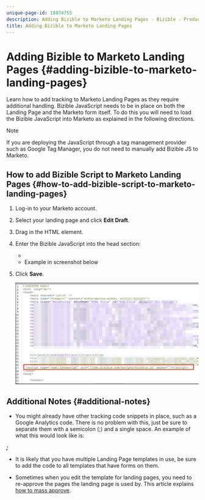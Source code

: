 ```yaml
---
unique-page-id: 18874755
description: Adding Bizible to Marketo Landing Pages - Bizible - Product Documentation
title: Adding Bizible to Marketo Landing Pages
---
```


# Adding Bizible to Marketo Landing Pages {#adding-bizible-to-marketo-landing-pages}

Learn how to add tracking to Marketo Landing Pages as they require additional handling. Bizible JavaScript needs to be in place on both the Landing Page and the Marketo form itself. To do this you will need to load the Bizible JavaScript into Marketo as explained in the following directions.

>[!NOTE]
>
>If you are deploying the JavaScript through a tag management provider such as Google Tag Manager, you do not need to manually add Bizible JS to Marketo.

## How to add Bizible Script to Marketo Landing Pages {#how-to-add-bizible-script-to-marketo-landing-pages}

1. Log-in to your Marketo account.
1. Select your landing page and click **Edit Draft**.
1. Drag in the HTML element.
1. Enter the Bizible JavaScript into the head section:

    * *<script type="text/javascript" src="//cdn.bizible.com/scripts/bizible.js" async=""></script>*
    * Example in screenshot below

1. Click **Save**.

   ![](assets/1-2.png)

## Additional Notes {#additional-notes}

* You might already have other tracking code snippets in place, such as a Google Analytics code. There is no problem with this, just be sure to separate them with a semicolon (;) and a single space. An example of what this would look like is:

*<script type="text/javascript" src="//cdn.bizible.com/scripts/bizible.js" async=""></script>**;** <script async="true" type="someothercode" src="someotherfile.js" ></script>*

* It is likely that you have multiple Landing Page templates in use, be sure to add the code to all templates that have forms on them.

* Sometimes when you edit the template for landing pages, you need to re-approve the pages the landing page is used by. This article explains [how to mass approve](http://docs.marketo.com/x/rAEk).

